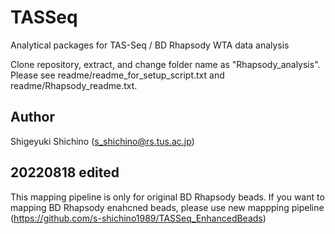 # TASSeq
Analytical packages for TAS-Seq / BD Rhapsody WTA data analysis

Clone repository, extract, and change folder name as "Rhapsody_analysis".
Please see readme/readme_for_setup_script.txt and readme/Rhapsody_readme.txt.

## Author
Shigeyuki Shichino (s_shichino@rs.tus.ac.jp)

## 20220818 edited
This mapping pipeline is only for original BD Rhapsody beads. If you want to mapping BD Rhapsody enahcned beads,
please use new mappping pipeline (https://github.com/s-shichino1989/TASSeq_EnhancedBeads)
